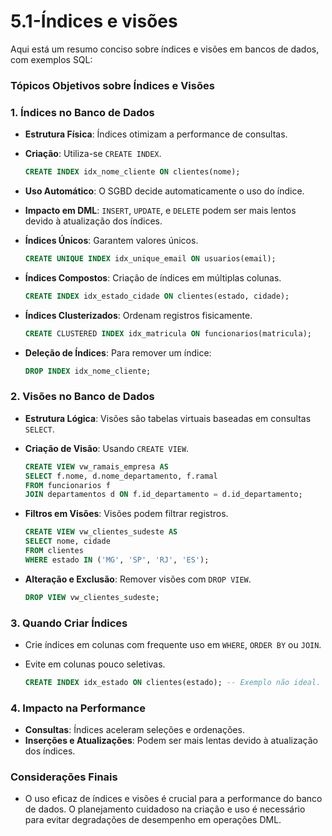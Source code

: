 # 5.1-Índices e visões

Aqui está um resumo conciso sobre índices e visões em bancos de dados, com exemplos SQL:

### Tópicos Objetivos sobre Índices e Visões

### 1. **Índices no Banco de Dados**

- **Estrutura Física**: Índices otimizam a performance de consultas.
- **Criação**: Utiliza-se `CREATE INDEX`.
    
    ```sql
    CREATE INDEX idx_nome_cliente ON clientes(nome);
    
    ```
    
- **Uso Automático**: O SGBD decide automaticamente o uso do índice.
- **Impacto em DML**: `INSERT`, `UPDATE`, e `DELETE` podem ser mais lentos devido à atualização dos índices.
- **Índices Únicos**: Garantem valores únicos.
    
    ```sql
    CREATE UNIQUE INDEX idx_unique_email ON usuarios(email);
    
    ```
    
- **Índices Compostos**: Criação de índices em múltiplas colunas.
    
    ```sql
    CREATE INDEX idx_estado_cidade ON clientes(estado, cidade);
    
    ```
    
- **Índices Clusterizados**: Ordenam registros fisicamente.
    
    ```sql
    CREATE CLUSTERED INDEX idx_matricula ON funcionarios(matricula);
    
    ```
    
- **Deleção de Índices**: Para remover um índice:
    
    ```sql
    DROP INDEX idx_nome_cliente;
    
    ```
    

### 2. **Visões no Banco de Dados**

- **Estrutura Lógica**: Visões são tabelas virtuais baseadas em consultas `SELECT`.
- **Criação de Visão**: Usando `CREATE VIEW`.
    
    ```sql
    CREATE VIEW vw_ramais_empresa AS
    SELECT f.nome, d.nome_departamento, f.ramal
    FROM funcionarios f
    JOIN departamentos d ON f.id_departamento = d.id_departamento;
    
    ```
    
- **Filtros em Visões**: Visões podem filtrar registros.
    
    ```sql
    CREATE VIEW vw_clientes_sudeste AS
    SELECT nome, cidade
    FROM clientes
    WHERE estado IN ('MG', 'SP', 'RJ', 'ES');
    
    ```
    
- **Alteração e Exclusão**: Remover visões com `DROP VIEW`.
    
    ```sql
    DROP VIEW vw_clientes_sudeste;
    
    ```
    

### 3. **Quando Criar Índices**

- Crie índices em colunas com frequente uso em `WHERE`, `ORDER BY` ou `JOIN`.
- Evite em colunas pouco seletivas.
    
    ```sql
    CREATE INDEX idx_estado ON clientes(estado); -- Exemplo não ideal.
    
    ```
    

### 4. **Impacto na Performance**

- **Consultas**: Índices aceleram seleções e ordenações.
- **Inserções e Atualizações**: Podem ser mais lentas devido à atualização dos índices.

### Considerações Finais

- O uso eficaz de índices e visões é crucial para a performance do banco de dados. O planejamento cuidadoso na criação e uso é necessário para evitar degradações de desempenho em operações DML.